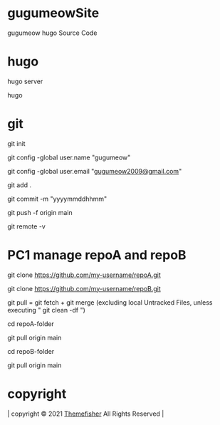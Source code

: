 # gugumeowSite
gugumeow hugo Source Code


# hugo

hugo server

hugo

# git

git init

git config -global user.name "gugumeow"

git config -global user.email "gugumeow2009@gmail.com"


git add .

git commit -m "yyyymmddhhmm"

git push -f origin main


git remote -v


# PC1 manage repoA and repoB

git clone https://github.com/my-username/repoA.git

git clone https://github.com/my-username/repoB.git


git pull = git fetch + git merge (excluding local Untracked Files, unless executing " git clean -df ")


cd repoA-folder

git pull origin main

cd repoB-folder

git pull origin main


# copyright
| copyright &copy; 2021 [Themefisher](https://themefisher.com/hugo-themes/) All Rights Reserved |
